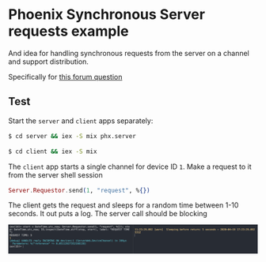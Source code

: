# Phoenix Synchronous Server requests example

And idea for handling synchronous requests from the server on a channel and support distribution.

Specifically for [this forum question](https://elixirforum.com/t/how-to-send-request-to-phoenix-channel-client/19009/2)

## Test

Start the `server` and `client` apps separately:

```sh
$ cd server && iex -S mix phx.server
```

```sh
$ cd client && iex -S mix
```

The `client` app starts a single channel for device ID `1`. Make a request to it from the server shell session

```elixir
Server.Requestor.send(1, "request", %{})
```

The client gets the request and sleeps for a random time between 1-10 seconds. It out puts a log. The server call should be blocking

![async_server_request](async_server_request.png)